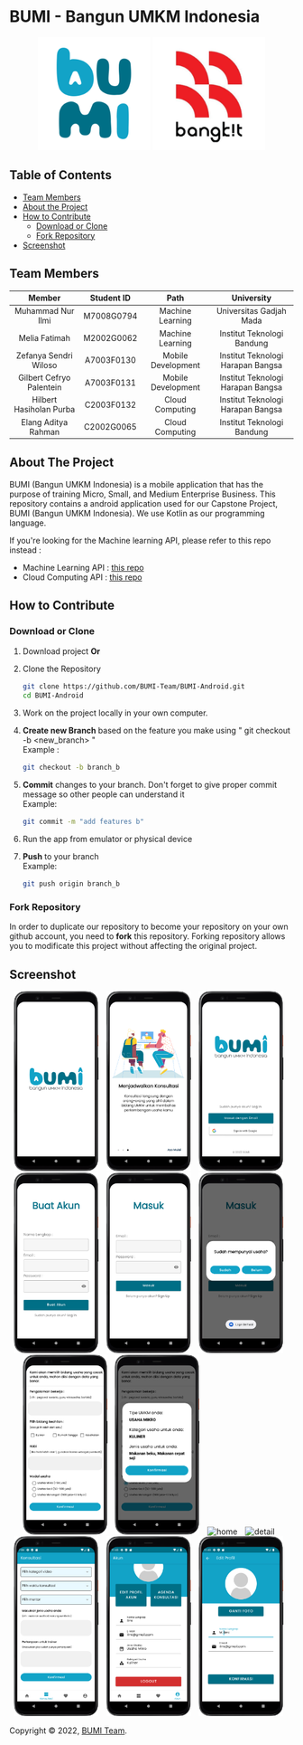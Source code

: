 # BUMI - Bangun UMKM Indonesia

<p align="center">
  <img src="https://github.com/BUMI-Team/BUMI-Android/blob/main/screenshot/iconBumi.png" alt="BUMI Logo" width="200" height="200">
  <img src="https://github.com/BUMI-Team/BUMI-Android/blob/main/screenshot/iconBangkit.png" alt="Bangkit Logo" width="200" height="200">
</p>

<!-- TABLE OF CONTENTS -->

## Table of Contents

* [Team Members](#team-members)
* [About the Project](#about-the-project)
* [How to Contribute](#how-to-contribute)
  * [Download or Clone](#download-or-clone)
  * [Fork Repository](#fork-repository)
* [Screenshot](#screenshoot)

<!-- Team Members -->

## Team Members


|          Member          | Student ID |        Path        |            University            |
| :------------------------: | :----------: | :------------------: | :---------------------------------: |
|    Muhammad Nur Ilmi    | M7008G0794 |  Machine Learning  |      Universitas Gadjah Mada      |
|      Melia Fatimah      | M2002G0062 |  Machine Learning  |    Institut Teknologi Bandung    |
|  Zefanya Sendri Wiloso  | A7003F0130 | Mobile Development | Institut Teknologi Harapan Bangsa |
| Gilbert Cefryo Palentein | A7003F0131 | Mobile Development | Institut Teknologi Harapan Bangsa |
| Hilbert Hasiholan Purba | C2003F0132 |  Cloud Computing  | Institut Teknologi Harapan Bangsa |
|   Elang Aditya Rahman   | C2002G0065 |  Cloud Computing  |    Institut Teknologi Bandung    |

<!-- ABOUT THE PROJECT -->

## About The Project

BUMI (Bangun UMKM Indonesia) is a mobile application that has the purpose of training Micro, Small, and Medium Enterprise Business.
This repository contains a android application used for our Capstone Project, BUMI (Bangun UMKM Indonesia). We use Kotlin as our programming language.

If you're looking for the Machine learning API, please refer to this repo instead :

* Machine Learning API : [this repo](https://github.com/BUMI-Team/recommendation-api)
* Cloud Computing API : [this repo](https://github.com/BUMI-Team/BUMI-Cloud-Computing)

<!-- ABOUT THE PROJECT -->

## How to Contribute

### Download or Clone

1. Download project <b>Or</b>
2. Clone the Repository

   ```sh
   git clone https://github.com/BUMI-Team/BUMI-Android.git
   cd BUMI-Android
   ```
3. Work on the project locally in your own computer.
4. **Create new Branch** based on the feature you make using " git checkout -b <new_branch> " <br/>
   Example :

   ```sh
   git checkout -b branch_b
   ```
5. **Commit** changes to your branch. Don't forget to give proper commit message so other people can understand it <br/>
   Example:

   ```sh
   git commit -m "add features b"
   ```
6. Run the app from emulator or physical device
7. **Push** to your branch <br/>
   Example:

   ```sh
   git push origin branch_b
   ```

### Fork Repository

In order to duplicate our repository to become your repository on your own github account, you need to **fork** this repository. Forking repository allows you to modificate this project without affecting the original project.

<!-- Screenshoot -->

## Screenshot

<p align="center">
  <img src="https://github.com/BUMI-Team/BUMI-Android/blob/main/screenshot/splash.png" alt="splash screen" style="margin-right: 10px;" width="150">
  <img src="https://github.com/BUMI-Team/BUMI-Android/blob/main/screenshot/onboarding.png" alt="onboarding" style="margin-right: 10px;" width="150">
  <img src="https://github.com/BUMI-Team/BUMI-Android/blob/main/screenshot/welcome.png" alt="welcome" style="margin-right: 10px;" width="150">
  <img src="https://github.com/BUMI-Team/BUMI-Android/blob/main/screenshot/signup.png" alt="signup" style="margin-right: 10px;" width="150">
  <img src="https://github.com/BUMI-Team/BUMI-Android/blob/main/screenshot/signin.png" alt="signin" style="margin-right: 10px;" width="150">
  <img src="https://github.com/BUMI-Team/BUMI-Android/blob/main/screenshot/dialog_usaha.png" alt="dialog business" style="margin-right: 10px;" width="150">
  <img src="https://github.com/BUMI-Team/BUMI-Android/blob/main/screenshot/input_bussiness_recommender.png" alt="recommendation input" style="margin-right: 10px;" width="150">
  <img src="https://github.com/BUMI-Team/BUMI-Android/blob/main/screenshot/hasil_rekomendasi.png" alt="recommendation result" style="margin-right: 10px;" width="150">
  <img src="" alt="home" style="margin-right: 10px;" width="150">
  <img src="" alt="detail" style="margin-right: 10px;" width="150">
  <img src="https://github.com/BUMI-Team/BUMI-Android/blob/main/screenshot/jadwal_konsultasi.png" alt="consultation" style="margin-right: 10px;" width="150">
  <img src="https://github.com/BUMI-Team/BUMI-Android/blob/main/screenshot/account.png" alt="account" style="margin-right: 10px;" width="150">
  <img src="https://github.com/BUMI-Team/BUMI-Android/blob/main/screenshot/edit_profil.png" alt="edit profil account" style="margin-right: 10px;" width="150">
</p>

Copyright © 2022, [BUMI Team](https://github.com/BUMI-Team).
